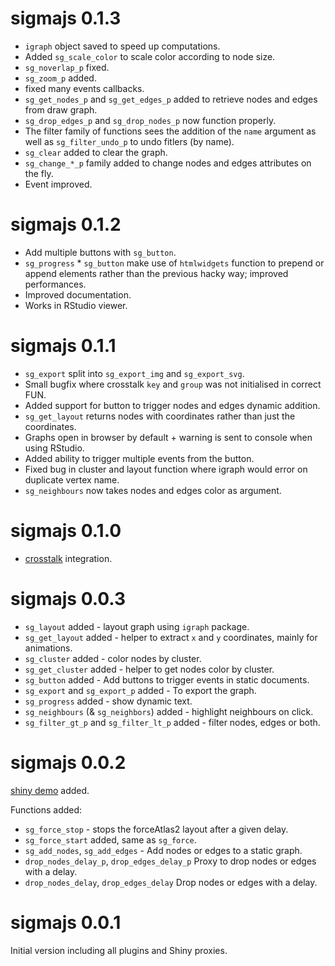 # sigmajs 0.1.3

* `igraph` object saved to speed up computations.
* Added `sg_scale_color` to scale color according to node size.
* `sg_noverlap_p` fixed.
* `sg_zoom_p` added.
* fixed many events callbacks.
* `sg_get_nodes_p` and `sg_get_edges_p` added to retrieve nodes and edges from draw graph.
* `sg_drop_edges_p` and `sg_drop_nodes_p` now function properly.
* The filter family of functions sees the addition of the `name` argument as well as `sg_filter_undo_p` to undo fitlers (by name).
* `sg_clear` added to clear the graph.
* `sg_change_*_p` family added to change nodes and edges attributes on the fly.
* Event improved.

# sigmajs 0.1.2

* Add multiple buttons with `sg_button`.
* `sg_progress` * `sg_button` make use of `htmlwidgets` function to prepend or append elements rather than the previous hacky way; improved performances.
* Improved documentation.
* Works in RStudio viewer.

# sigmajs 0.1.1

* `sg_export` split into `sg_export_img` and `sg_export_svg`.
* Small bugfix where crosstalk `key` and `group` was not initialised in correct FUN. 
* Added support for button to trigger nodes and edges dynamic addition.
* `sg_get_layout` returns nodes with coordinates rather than just the coordinates.
* Graphs open in browser by default + warning is sent to console when using RStudio.
* Added ability to trigger multiple events from the button.
* Fixed bug in cluster and layout function where igraph would error on duplicate vertex name.
* `sg_neighbours` now takes nodes and edges color as argument.

# sigmajs 0.1.0

* [crosstalk](https://rstudio.github.io/crosstalk/) integration.

# sigmajs 0.0.3

* `sg_layout` added - layout graph using `igraph` package.
* `sg_get_layout` added - helper to extract `x` and `y` coordinates, mainly for animations.
* `sg_cluster` added - color nodes by cluster.
* `sg_get_cluster` added - helper to get nodes color by cluster.
* `sg_button` added - Add buttons to trigger events in static documents.
* `sg_export` and `sg_export_p` added - To export the graph.
* `sg_progress` added - show dynamic text.
* `sg_neighbours` (& `sg_neighbors`) added - highlight neighbours on click.
* `sg_filter_gt_p` and `sg_filter_lt_p` added - filter nodes, edges or both.

# sigmajs 0.0.2

[shiny demo](http://shiny.john-coene.com/sigmajs/) added.

Functions added:

* `sg_force_stop` - stops the forceAtlas2 layout after a given delay.
* `sg_force_start` added, same as `sg_force`.
* `sg_add_nodes`, `sg_add_edges` - Add nodes or edges to a static graph.
* `drop_nodes_delay_p`, `drop_edges_delay_p` Proxy to drop nodes or edges with a delay.
* `drop_nodes_delay`, `drop_edges_delay` Drop nodes or edges with a delay.

# sigmajs 0.0.1

Initial version including all plugins and Shiny proxies.
